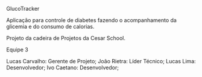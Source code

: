 GlucoTracker

Aplicação para controle de diabetes fazendo o acompanhamento da glicemia e do consumo de calorias.

Projeto da cadeira de Projetos da Cesar School.

Equipe 3

Lucas Carvalho: Gerente de Projeto;
João Rietra: Líder Técnico;
Lucas Lima: Desenvolvedor;
Ivo Caetano: Desenvolvedor;
